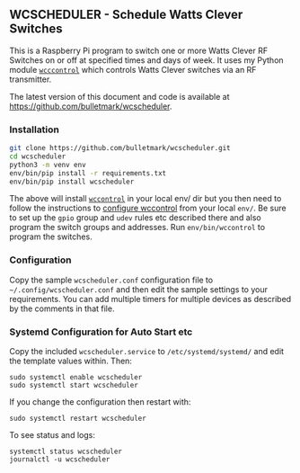 ## WCSCHEDULER - Schedule Watts Clever Switches

This is a Raspberry Pi program to switch one or more Watts Clever RF
Switches on or off at specified times and days of week. It uses my
Python module [`wcccontrol`](https://github.com/bulletmark/wccontrol)
which controls Watts Clever switches via an RF transmitter.

The latest version of this document and code is available at
https://github.com/bulletmark/wcscheduler.

### Installation

```bash
git clone https://github.com/bulletmark/wcscheduler.git
cd wcscheduler
python3 -m venv env
env/bin/pip install -r requirements.txt
env/bin/pip install wcscheduler
```

The above will install
[`wccontrol`](https://pypi.org/project/wccontrol/) in your local env/
dir but you then need to follow the instructions to [configure
wccontrol](https://pypi.org/project/wccontrol/) from your local `env/`.
Be sure to set up the `gpio` group and `udev` rules etc described there
and also program the switch groups and addresses. Run
`env/bin/wccontrol` to program the switches.

### Configuration

Copy the sample `wcscheduler.conf` configuration file to
`~/.config/wcscheduler.conf` and then edit the sample settings to your
requirements. You can add multiple timers for multiple devices as
described by the comments in that file.

### Systemd Configuration for Auto Start etc

Copy the included `wcscheduler.service` to `/etc/systemd/systemd/` and
edit the template values within. Then:

    sudo systemctl enable wcscheduler
    sudo systemctl start wcscheduler

If you change the configuration then restart with:

    sudo systemctl restart wcscheduler

To see status and logs:

    systemctl status wcscheduler
    journalctl -u wcscheduler

<!-- vim: se ai syn=markdown: -->

